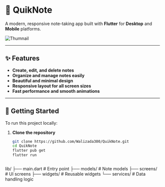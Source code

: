 # 📝 QuikNote

A modern, responsive note-taking app built with **Flutter** for **Desktop** and **Mobile** platforms.

![Thumnail](https://github.com/user-attachments/assets/f299e692-1203-4296-96be-bf83458a0fdb)

---

## ✨ Features

- **Create, edit, and delete notes**
- **Organize and manage notes easily**
- **Beautiful and minimal design**
- **Responsive layout for all screen sizes**
- **Fast performance and smooth animations**

---

## 🚀 Getting Started

To run this project locally:

1. **Clone the repository**
   ```bash
   git clone https://github.com/Walizada300/QuikNote.git
   cd QuikNote
   flutter pub get
   flutter run



lib/
 ├── main.dart           # Entry point
 ├── models/             # Note models
 ├── screens/            # UI screens
 ├── widgets/            # Reusable widgets
 └── services/           # Data handling logic
